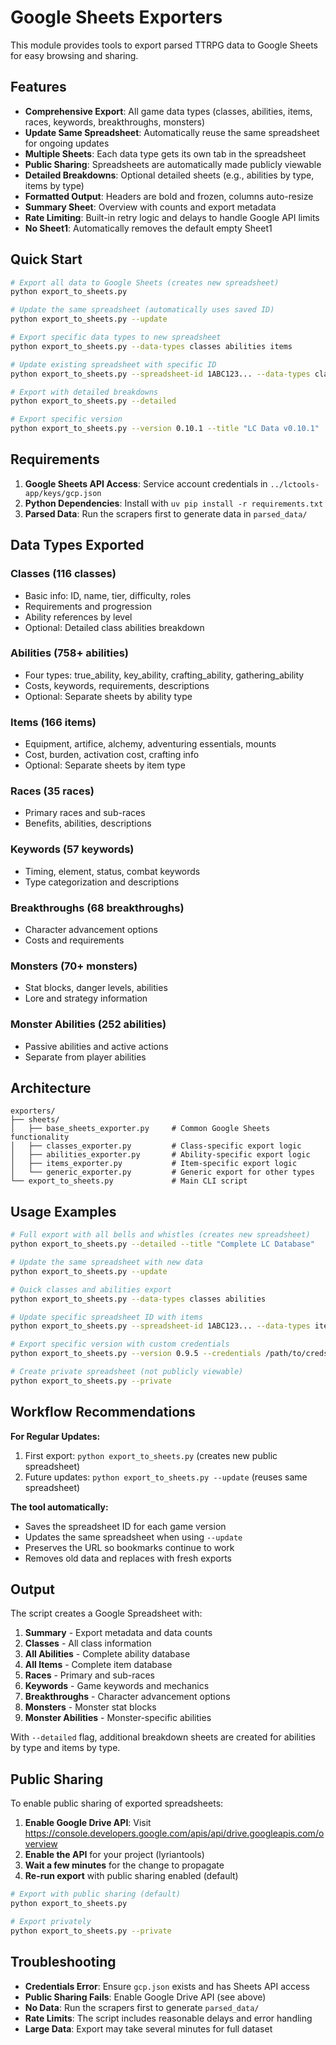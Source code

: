 # Google Sheets Exporters

This module provides tools to export parsed TTRPG data to Google Sheets for easy browsing and sharing.

## Features

- **Comprehensive Export**: All game data types (classes, abilities, items, races, keywords, breakthroughs, monsters)
- **Update Same Spreadsheet**: Automatically reuse the same spreadsheet for ongoing updates
- **Multiple Sheets**: Each data type gets its own tab in the spreadsheet
- **Public Sharing**: Spreadsheets are automatically made publicly viewable
- **Detailed Breakdowns**: Optional detailed sheets (e.g., abilities by type, items by type)
- **Formatted Output**: Headers are bold and frozen, columns auto-resize
- **Summary Sheet**: Overview with counts and export metadata
- **Rate Limiting**: Built-in retry logic and delays to handle Google API limits
- **No Sheet1**: Automatically removes the default empty Sheet1

## Quick Start

```bash
# Export all data to Google Sheets (creates new spreadsheet)
python export_to_sheets.py

# Update the same spreadsheet (automatically uses saved ID)
python export_to_sheets.py --update

# Export specific data types to new spreadsheet
python export_to_sheets.py --data-types classes abilities items

# Update existing spreadsheet with specific ID
python export_to_sheets.py --spreadsheet-id 1ABC123... --data-types classes

# Export with detailed breakdowns
python export_to_sheets.py --detailed

# Export specific version
python export_to_sheets.py --version 0.10.1 --title "LC Data v0.10.1"
```

## Requirements

1. **Google Sheets API Access**: Service account credentials in `../lctools-app/keys/gcp.json`
2. **Python Dependencies**: Install with `uv pip install -r requirements.txt`
3. **Parsed Data**: Run the scrapers first to generate data in `parsed_data/`

## Data Types Exported

### Classes (116 classes)
- Basic info: ID, name, tier, difficulty, roles
- Requirements and progression
- Ability references by level
- Optional: Detailed class abilities breakdown

### Abilities (758+ abilities)
- Four types: true_ability, key_ability, crafting_ability, gathering_ability  
- Costs, keywords, requirements, descriptions
- Optional: Separate sheets by ability type

### Items (166 items)
- Equipment, artifice, alchemy, adventuring essentials, mounts
- Cost, burden, activation cost, crafting info
- Optional: Separate sheets by item type

### Races (35 races)
- Primary races and sub-races
- Benefits, abilities, descriptions

### Keywords (57 keywords)
- Timing, element, status, combat keywords
- Type categorization and descriptions

### Breakthroughs (68 breakthroughs)
- Character advancement options
- Costs and requirements

### Monsters (70+ monsters)
- Stat blocks, danger levels, abilities
- Lore and strategy information

### Monster Abilities (252 abilities)
- Passive abilities and active actions
- Separate from player abilities

## Architecture

```
exporters/
├── sheets/
│   ├── base_sheets_exporter.py     # Common Google Sheets functionality
│   ├── classes_exporter.py         # Class-specific export logic
│   ├── abilities_exporter.py       # Ability-specific export logic  
│   ├── items_exporter.py           # Item-specific export logic
│   └── generic_exporter.py         # Generic export for other types
└── export_to_sheets.py             # Main CLI script
```

## Usage Examples

```bash
# Full export with all bells and whistles (creates new spreadsheet)
python export_to_sheets.py --detailed --title "Complete LC Database"

# Update the same spreadsheet with new data
python export_to_sheets.py --update

# Quick classes and abilities export
python export_to_sheets.py --data-types classes abilities

# Update specific spreadsheet ID with items
python export_to_sheets.py --spreadsheet-id 1ABC123... --data-types items

# Export specific version with custom credentials
python export_to_sheets.py --version 0.9.5 --credentials /path/to/creds.json

# Create private spreadsheet (not publicly viewable)
python export_to_sheets.py --private
```

## Workflow Recommendations

**For Regular Updates:**
1. First export: `python export_to_sheets.py` (creates new public spreadsheet)
2. Future updates: `python export_to_sheets.py --update` (reuses same spreadsheet)

**The tool automatically:**
- Saves the spreadsheet ID for each game version
- Updates the same spreadsheet when using `--update`
- Preserves the URL so bookmarks continue to work
- Removes old data and replaces with fresh exports

## Output

The script creates a Google Spreadsheet with:

1. **Summary** - Export metadata and data counts
2. **Classes** - All class information
3. **All Abilities** - Complete ability database
4. **All Items** - Complete item database  
5. **Races** - Primary and sub-races
6. **Keywords** - Game keywords and mechanics
7. **Breakthroughs** - Character advancement options
8. **Monsters** - Monster stat blocks
9. **Monster Abilities** - Monster-specific abilities

With `--detailed` flag, additional breakdown sheets are created for abilities by type and items by type.

## Public Sharing

To enable public sharing of exported spreadsheets:

1. **Enable Google Drive API**: Visit https://console.developers.google.com/apis/api/drive.googleapis.com/overview
2. **Enable the API** for your project (lyriantools)
3. **Wait a few minutes** for the change to propagate
4. **Re-run export** with public sharing enabled (default)

```bash
# Export with public sharing (default)
python export_to_sheets.py

# Export privately
python export_to_sheets.py --private
```

## Troubleshooting

- **Credentials Error**: Ensure `gcp.json` exists and has Sheets API access
- **Public Sharing Fails**: Enable Google Drive API (see above)
- **No Data**: Run the scrapers first to generate `parsed_data/`
- **Rate Limits**: The script includes reasonable delays and error handling
- **Large Data**: Export may take several minutes for full dataset